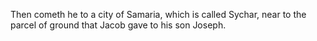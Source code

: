 Then cometh he to a city of Samaria, which is called Sychar, near to the parcel of ground that Jacob gave to his son Joseph.
